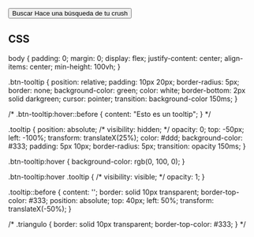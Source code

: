 
<!DOCTYPE html>
<html lang="en">
<head>
    <meta charset="UTF-8">
    <meta http-equiv="X-UA-Compatible" content="IE=edge">
    <meta name="viewport" content="width=device-width, initial-scale=1.0">
    <title>Tooltip</title>
    <link rel="stylesheet" href="tooltip.css">
</head>
<body>
    <button class="btn-tooltip">Buscar
        <span class="tooltip">Hace una búsqueda de tu crush</span>
    </button>
    <div class="triangulo"></div>
</body>
</html>

CSS
-----
body {
    padding: 0;
    margin: 0;
    display: flex;
    justify-content: center;
    align-items: center;
    min-height: 100vh;
}

.btn-tooltip {
    position: relative;
    padding: 10px 20px;
    border-radius: 5px;
    border: none;
    background-color: green;
    color: white;
    border-bottom: 2px solid darkgreen;
    cursor: pointer;
    transition: background-color 150ms;
}

/* .btn-tooltip:hover::before {
    content: "Esto es un tooltip";
} */

.tooltip {
    position: absolute;
    /* visibility: hidden; */
    opacity: 0;
    top: -50px;
    left: -100%;
    transform: translateX(25%);
    color: #ddd;
    background-color: #333;
    padding: 5px 10px;
    border-radius: 5px;
    transition: opacity 150ms;
}

.btn-tooltip:hover {
    background-color: rgb(0, 100, 0);
}

.btn-tooltip:hover .tooltip {
    /* visibility: visible; */
    opacity: 1;
}

.tooltip::before {
    content: '';
    border: solid 10px transparent;
    border-top-color: #333;
    position: absolute;
    top: 40px;
    left: 50%;
    transform: translateX(-50%);
}

/* .triangulo {
    border: solid 10px transparent;
    border-top-color: #333;
} */